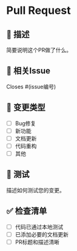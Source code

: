 # Pull Request

## 📝 描述

简要说明这个PR做了什么。

## 🔗 相关Issue

Closes #(issue编号)

## 🎯 变更类型

- [ ] Bug修复
- [ ] 新功能
- [ ] 文档更新
- [ ] 代码重构
- [ ] 其他

## 🧪 测试

描述如何测试您的变更。

## ✅ 检查清单

- [ ] 代码已通过本地测试
- [ ] 已添加必要的文档更新
- [ ] PR标题和描述清晰

